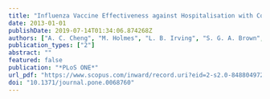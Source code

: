 ```yaml
---
title: "Influenza Vaccine Effectiveness against Hospitalisation with Confirmed Influenza in the 2010-11 Seasons: A Test-negative Observational Study"
date: 2013-01-01
publishDate: 2019-07-14T01:34:06.874268Z
authors: ["A. C. Cheng", "M. Holmes", "L. B. Irving", "S. G. A. Brown", "G. W. Waterer", "T. M. Korman", "N. D. Friedman", "S. Senanayake", "D. E. Dwyer", "S. Brady", "G. Simpson", "R. Wood-Baker", "J. Upham", "D. Paterson", "C. Jenkins", "P. Wark", "P. M. Kelly", "T. Kotsimbos"]
publication_types: ["2"]
abstract: ""
featured: false
publication: "*PLoS ONE*"
url_pdf: "https://www.scopus.com/inward/record.uri?eid=2-s2.0-84880497236&doi=10.1371%2fjournal.pone.0068760&partnerID=40&md5=c7d94356c449f27ea510790715f8de62 http://journals.plos.org/plosone/article/file?id=10.1371/journal.pone.0068760&type=printable"
doi: "10.1371/journal.pone.0068760"
---
```


